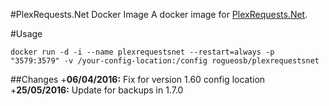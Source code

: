 #PlexRequests.Net Docker Image
A docker image for [PlexRequests.Net](https://github.com/tidusjar/PlexRequests.Net).

#Usage

    docker run -d -i --name plexrequestsnet --restart=always -p "3579:3579" -v /your-config-location:/config rogueosb/plexrequestsnet

##Changes
+**06/04/2016:** Fix for version 1.60 config location
+**25/05/2016:** Update for backups in 1.7.0
